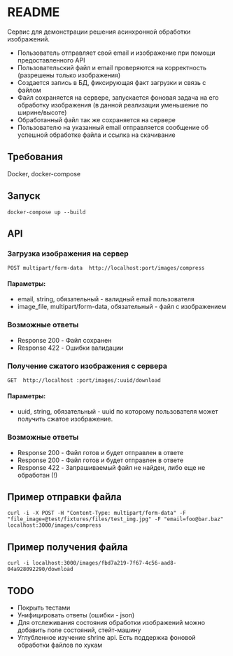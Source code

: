 # README
Сервис для демонстрации решения асинхронной обработки изображений.

* Пользователь отправляет свой email и изображение при помощи предоставленного API
* Пользовательский файл и email проверяются на корректность (разрешены только изображения)
* Создается запись в БД, фиксирующая факт загрузки и связь с файлом
* Файл сохраняется на сервере, запускается фоновая задача на его обработку изображения (в данной реализации уменьшение по ширине/высоте)
* Обработанный файл так же сохраняется на сервере
* Пользователю на указанный email отправляется сообщение об успешной обработке файла и ссылка на скачивание

## Требования
Docker, docker-compose

## Запуск
```
docker-compose up --build
```

## API
### Загрузка изображения на сервер
`POST multipart/form-data​ ​ http://localhost:port/images/compress`

#### Параметры:
* email, string, обязательный - валидный email пользователя
* image_file, multipart/form-data, обязательный - файл с изображением

### Возможные ответы
+ Response 200 - Файл сохранен
+ Response 422 - Ошибки валидации

### Получение сжатого изображения с сервера
`GET ​ http://localhost​ :port/images/:uuid/download`

#### Параметры:
* uuid, string, обязательный - uuid по которому пользователя может получить сжатое изображение.

### Возможные ответы
+ Response 200 - Файл готов и будет отправлен в ответе
+ Response 200 - Файл готов и будет отправлен в ответе
+ Response 422 - Запрашиваемый файл не найден, либо еще не обработан (!)

## Пример отправки файла
```
curl -i -X POST -H "Content-Type: multipart/form-data" -F "file_image=@test/fixtures/files/test_img.jpg" -F "email=foo@bar.baz" localhost:3000/images/compress
```

## Пример получения файла
```
curl -i localhost:3000/images/fbd7a219-7f67-4c56-aad8-04a928092290/download
```

## TODO
- Покрыть тестами
- Унифицировать ответы (ошибки - json)
- Для отслеживания состояния обработки изображений можно добавить поле состояний, стейт-машину
- Углубленное изучение shrine api. Есть поддержка фоновой обработки файлов по хукам
